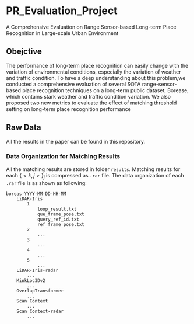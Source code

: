 # PR_Evaluation_Project
A Comprehensive Evaluation on Range Sensor-based Long-term Place Recognition in Large-scale Urban Environment

## Obejctive
The performance of long-term place recognition can easily change with the variation of environmental conditions, especially the variation of weather and traffic condition. To have a deep understanding about this problem,we conducted a comprehensive evaluation of several SOTA range-sensor-based place recognition techniques on a long-term public dataset, Borease, which contains stark weather and traffic condition variation. We also proposed two new metrics to evaluate the effect of matching threshold setting on long-term place recognition performance

## Raw Data
All the results in the paper can be found in this repository.

### Data Organization for Matching Results

All the matching results are stored in folder `results`. Matching results for each $\{<k , j>\}_j$ is compressed as `.rar` file. The data organization of each `.rar` file is as shown as following: 

```text
boreas-YYYY-MM-DD-HH-MM
	LiDAR-Iris
		1
			loop_result.txt
			que_frame_pose.txt
			query_ref_id.txt
			ref_frame_pose.txt
		2
			...
		3
			...
		4
			...
		5
			...
	LiDAR-Iris-radar
		...
	MinkLoc3Dv2
		...
	OverlapTransformer
		...
	Scan Context
		...
	Scan Context-radar
		...
```
